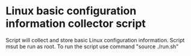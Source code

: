 # Linux basic configuration information collector script
Script will collect and store basic Linux configuration information.
Script msut be run as root.
To run the script use command "source ./run.sh"
